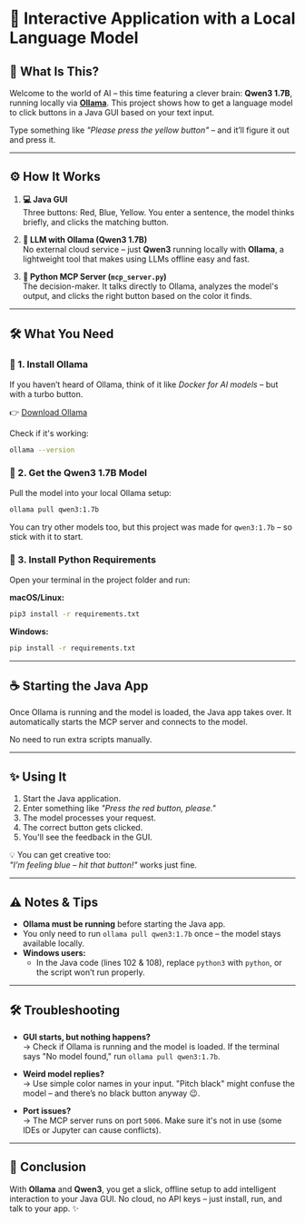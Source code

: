 # 🧠 Interactive Application with a Local Language Model

## 🚀 What Is This?

Welcome to the world of AI – this time featuring a clever brain: **Qwen3 1.7B**, running locally via **[Ollama](https://ollama.com)**. This project shows how to get a language model to click buttons in a Java GUI based on your text input.

Type something like *"Please press the yellow button"* – and it’ll figure it out and press it.

---

## ⚙️ How It Works

1. **💻 Java GUI**  
   Three buttons: Red, Blue, Yellow. You enter a sentence, the model thinks briefly, and clicks the matching button.

2. **🧠 LLM with Ollama (Qwen3 1.7B)**  
   No external cloud service – just **Qwen3** running locally with **Ollama**, a lightweight tool that makes using LLMs offline easy and fast.

3. **🐍 Python MCP Server (`mcp_server.py`)**  
   The decision-maker. It talks directly to Ollama, analyzes the model's output, and clicks the right button based on the color it finds.

---

## 🛠️ What You Need

### 📅 1. Install Ollama

If you haven’t heard of Ollama, think of it like *Docker for AI models* – but with a turbo button.

👉 [Download Ollama](https://ollama.com/download)

Check if it's working:

```bash
ollama --version
```

### 🧠 2. Get the Qwen3 1.7B Model

Pull the model into your local Ollama setup:

```bash
ollama pull qwen3:1.7b
```

You can try other models too, but this project was made for `qwen3:1.7b` – so stick with it to start.

### 🐍 3. Install Python Requirements

Open your terminal in the project folder and run:

**macOS/Linux:**
```bash
pip3 install -r requirements.txt
```

**Windows:**
```bash
pip install -r requirements.txt
```

---

## ☕ Starting the Java App

Once Ollama is running and the model is loaded, the Java app takes over. It automatically starts the MCP server and connects to the model.

No need to run extra scripts manually.

---

## ✨ Using It

1. Start the Java application.
2. Enter something like *"Press the red button, please."*
3. The model processes your request.
4. The correct button gets clicked.
5. You'll see the feedback in the GUI.

💡 You can get creative too:  
*"I’m feeling blue – hit that button!"* works just fine.

---

## ⚠️ Notes & Tips

- **Ollama must be running** before starting the Java app.
- You only need to run `ollama pull qwen3:1.7b` once – the model stays available locally.
- **Windows users:**  
  - In the Java code (lines 102 & 108), replace `python3` with `python`, or the script won’t run properly.

---

## 🛠️ Troubleshooting

- **GUI starts, but nothing happens?**  
  → Check if Ollama is running and the model is loaded. If the terminal says "No model found," run `ollama pull qwen3:1.7b`.

- **Weird model replies?**  
  → Use simple color names in your input. "Pitch black" might confuse the model – and there’s no black button anyway 😉.

- **Port issues?**  
  → The MCP server runs on port `5006`. Make sure it's not in use (some IDEs or Jupyter can cause conflicts).

---

## 🧪 Conclusion

With **Ollama** and **Qwen3**, you get a slick, offline setup to add intelligent interaction to your Java GUI. No cloud, no API keys – just install, run, and talk to your app. ✨
